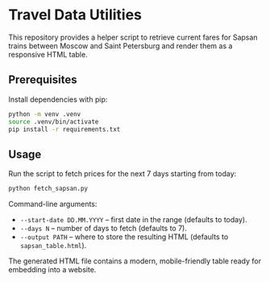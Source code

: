 # Travel Data Utilities

This repository provides a helper script to retrieve current fares for Sapsan trains
between Moscow and Saint Petersburg and render them as a responsive HTML table.

## Prerequisites

Install dependencies with pip:

```bash
python -m venv .venv
source .venv/bin/activate
pip install -r requirements.txt
```

## Usage

Run the script to fetch prices for the next 7 days starting from today:

```bash
python fetch_sapsan.py
```

Command-line arguments:

- `--start-date DD.MM.YYYY` – first date in the range (defaults to today).
- `--days N` – number of days to fetch (defaults to 7).
- `--output PATH` – where to store the resulting HTML (defaults to `sapsan_table.html`).

The generated HTML file contains a modern, mobile-friendly table ready for embedding into a
website.
